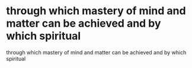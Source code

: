 # through which mastery of mind and matter can be achieved and by which spiritual

through which mastery of mind and matter can be achieved and by which spiritual